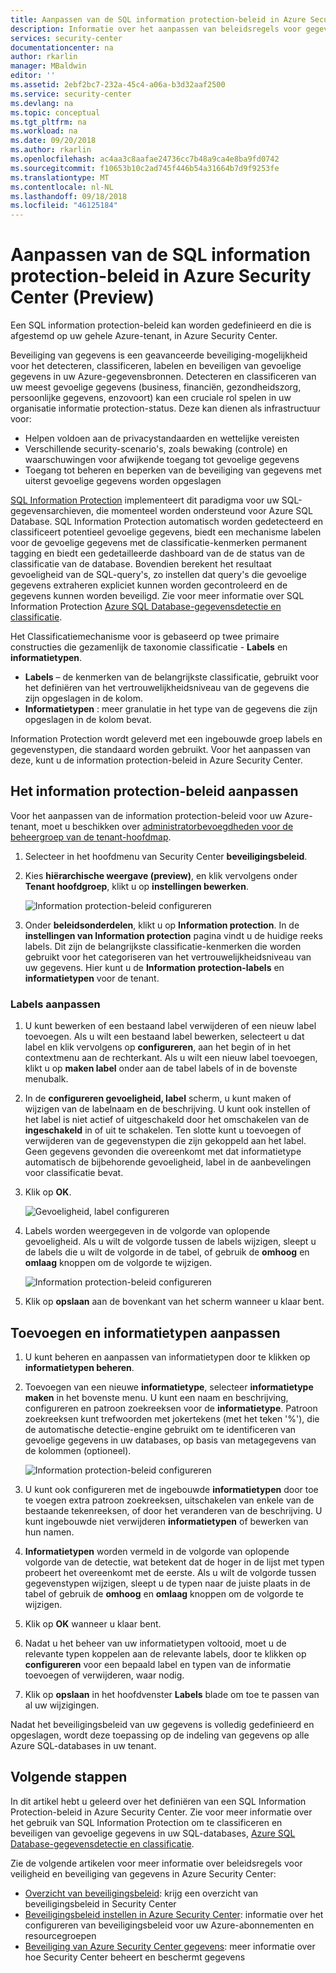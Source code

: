 ```yaml
---
title: Aanpassen van de SQL information protection-beleid in Azure Security Center | Microsoft Docs
description: Informatie over het aanpassen van beleidsregels voor gegevensbeveiliging in Azure Security Center.
services: security-center
documentationcenter: na
author: rkarlin
manager: MBaldwin
editor: ''
ms.assetid: 2ebf2bc7-232a-45c4-a06a-b3d32aaf2500
ms.service: security-center
ms.devlang: na
ms.topic: conceptual
ms.tgt_pltfrm: na
ms.workload: na
ms.date: 09/20/2018
ms.author: rkarlin
ms.openlocfilehash: ac4aa3c8aafae24736cc7b48a9ca4e8ba9fd0742
ms.sourcegitcommit: f10653b10c2ad745f446b54a31664b7d9f9253fe
ms.translationtype: MT
ms.contentlocale: nl-NL
ms.lasthandoff: 09/18/2018
ms.locfileid: "46125184"
---
```

# <a name="customize-the-sql-information-protection-policy-in-azure-security-center-preview"></a>Aanpassen van de SQL information protection-beleid in Azure Security Center (Preview)
 
Een SQL information protection-beleid kan worden gedefinieerd en die is afgestemd op uw gehele Azure-tenant, in Azure Security Center.

Beveiliging van gegevens is een geavanceerde beveiliging-mogelijkheid voor het detecteren, classificeren, labelen en beveiligen van gevoelige gegevens in uw Azure-gegevensbronnen. Detecteren en classificeren van uw meest gevoelige gegevens (business, financiën, gezondheidszorg, persoonlijke gegevens, enzovoort) kan een cruciale rol spelen in uw organisatie informatie protection-status. Deze kan dienen als infrastructuur voor:
- Helpen voldoen aan de privacystandaarden en wettelijke vereisten
- Verschillende security-scenario's, zoals bewaking (controle) en waarschuwingen voor afwijkende toegang tot gevoelige gegevens
- Toegang tot beheren en beperken van de beveiliging van gegevens met uiterst gevoelige gegevens worden opgeslagen
 
[SQL Information Protection](../sql-database/sql-database-data-discovery-and-classification.md) implementeert dit paradigma voor uw SQL-gegevensarchieven, die momenteel worden ondersteund voor Azure SQL Database. SQL Information Protection automatisch worden gedetecteerd en classificeert potentieel gevoelige gegevens, biedt een mechanisme labelen voor de gevoelige gegevens met de classificatie-kenmerken permanent tagging en biedt een gedetailleerde dashboard van de de status van de classificatie van de database. Bovendien berekent het resultaat gevoeligheid van de SQL-query's, zo instellen dat query's die gevoelige gegevens extraheren expliciet kunnen worden gecontroleerd en de gegevens kunnen worden beveiligd. Zie voor meer informatie over SQL Information Protection [Azure SQL Database-gegevensdetectie en classificatie](../sql-database/sql-database-data-discovery-and-classification.md).
 
Het Classificatiemechanisme voor is gebaseerd op twee primaire constructies die gezamenlijk de taxonomie classificatie - **Labels** en **informatietypen**.
- **Labels** – de kenmerken van de belangrijkste classificatie, gebruikt voor het definiëren van het vertrouwelijkheidsniveau van de gegevens die zijn opgeslagen in de kolom. 
- **Informatietypen** : meer granulatie in het type van de gegevens die zijn opgeslagen in de kolom bevat.
 
Information Protection wordt geleverd met een ingebouwde groep labels en gegevenstypen, die standaard worden gebruikt. Voor het aanpassen van deze, kunt u de information protection-beleid in Azure Security Center.
 
## <a name="customize-the-information-protection-policy"></a>Het information protection-beleid aanpassen
Voor het aanpassen van de information protection-beleid voor uw Azure-tenant, moet u beschikken over [administratorbevoegdheden voor de beheergroep van de tenant-hoofdmap](security-center-management-groups.md). 
 
1. Selecteer in het hoofdmenu van Security Center **beveiligingsbeleid**.
2. Kies **hiërarchische weergave (preview)**, en klik vervolgens onder **Tenant hoofdgroep**, klikt u op **instellingen bewerken**.
 
   ![Information protection-beleid configureren](./media/security-center-info-protection-policy/security-policy.png) 
 
3. Onder **beleidsonderdelen**, klikt u op **Information protection**. In de **instellingen van Information protection** pagina vindt u de huidige reeks labels. Dit zijn de belangrijkste classificatie-kenmerken die worden gebruikt voor het categoriseren van het vertrouwelijkheidsniveau van uw gegevens. Hier kunt u de **Information protection-labels** en **informatietypen** voor de tenant. 
 
### <a name="customizing-labels"></a>Labels aanpassen
 
1. U kunt bewerken of een bestaand label verwijderen of een nieuw label toevoegen. Als u wilt een bestaand label bewerken, selecteert u dat label en klik vervolgens op **configureren**, aan het begin of in het contextmenu aan de rechterkant. Als u wilt een nieuw label toevoegen, klikt u op **maken label** onder aan de tabel labels of in de bovenste menubalk.
2. In de **configureren gevoeligheid, label** scherm, u kunt maken of wijzigen van de labelnaam en de beschrijving. U kunt ook instellen of het label is niet actief of uitgeschakeld door het omschakelen van de **ingeschakeld** in of uit te schakelen. Ten slotte kunt u toevoegen of verwijderen van de gegevenstypen die zijn gekoppeld aan het label. Geen gegevens gevonden die overeenkomt met dat informatietype automatisch de bijbehorende gevoeligheid, label in de aanbevelingen voor classificatie bevat.
3. Klik op **OK**.
 
   ![Gevoeligheid, label configureren](./media/security-center-info-protection-policy/config-sensitivity-label.png)
 
4. Labels worden weergegeven in de volgorde van oplopende gevoeligheid. Als u wilt de volgorde tussen de labels wijzigen, sleept u de labels die u wilt de volgorde in de tabel, of gebruik de **omhoog** en **omlaag** knoppen om de volgorde te wijzigen. 
 
    ![Information protection-beleid configureren](./media/security-center-info-protection-policy/move-up.png)
 
5. Klik op **opslaan** aan de bovenkant van het scherm wanneer u klaar bent.
 
 
## <a name="adding-and-customizing-information-types"></a>Toevoegen en informatietypen aanpassen
 
1. U kunt beheren en aanpassen van informatietypen door te klikken op **informatietypen beheren**.
2. Toevoegen van een nieuwe **informatietype**, selecteer **informatietype maken** in het bovenste menu. U kunt een naam en beschrijving, configureren en patroon zoekreeksen voor de **informatietype**. Patroon zoekreeksen kunt trefwoorden met jokertekens (met het teken '%'), die de automatische detectie-engine gebruikt om te identificeren van gevoelige gegevens in uw databases, op basis van metagegevens van de kolommen (optioneel).
 
    ![Information protection-beleid configureren](./media/security-center-info-protection-policy/info-types.png)
 
3. U kunt ook configureren met de ingebouwde **informatietypen** door toe te voegen extra patroon zoekreeksen, uitschakelen van enkele van de bestaande tekenreeksen, of door het veranderen van de beschrijving. U kunt ingebouwde niet verwijderen **informatietypen** of bewerken van hun namen. 
4. **Informatietypen** worden vermeld in de volgorde van oplopende volgorde van de detectie, wat betekent dat de hoger in de lijst met typen probeert het overeenkomt met de eerste. Als u wilt de volgorde tussen gegevenstypen wijzigen, sleept u de typen naar de juiste plaats in de tabel of gebruik de **omhoog** en **omlaag** knoppen om de volgorde te wijzigen. 
5. Klik op **OK** wanneer u klaar bent.
6. Nadat u het beheer van uw informatietypen voltooid, moet u de relevante typen koppelen aan de relevante labels, door te klikken op **configureren** voor een bepaald label en typen van de informatie toevoegen of verwijderen, waar nodig.
7. Klik op **opslaan** in het hoofdvenster **Labels** blade om toe te passen van al uw wijzigingen.
 
Nadat het beveiligingsbeleid van uw gegevens is volledig gedefinieerd en opgeslagen, wordt deze toepassing op de indeling van gegevens op alle Azure SQL-databases in uw tenant.
 
 
## <a name="next-steps"></a>Volgende stappen
 
In dit artikel hebt u geleerd over het definiëren van een SQL Information Protection-beleid in Azure Security Center. Zie voor meer informatie over het gebruik van SQL Information Protection om te classificeren en beveiligen van gevoelige gegevens in uw SQL-databases, [Azure SQL Database-gegevensdetectie en classificatie](../sql-database/sql-database-data-discovery-and-classification.md). 

Zie de volgende artikelen voor meer informatie over beleidsregels voor veiligheid en beveiliging van gegevens in Azure Security Center:
 
- [Overzicht van beveiligingsbeleid](security-center-policies-overview.md): krijg een overzicht van beveiligingsbeleid in Security Center
- [Beveiligingsbeleid instellen in Azure Security Center](security-center-policies.md): informatie over het configureren van beveiligingsbeleid voor uw Azure-abonnementen en resourcegroepen
- [Beveiliging van Azure Security Center gegevens](security-center-data-security.md): meer informatie over hoe Security Center beheert en beschermt gegevens


